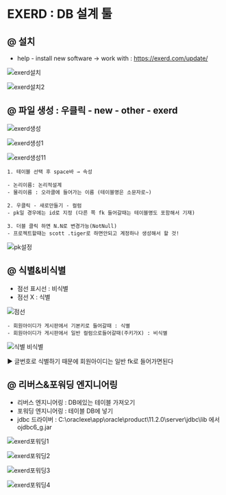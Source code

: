 # EXERD : DB 설계 툴
## @ 설치
- help - install new software -> work with : https://exerd.com/update/ 

![exerd설치](https://user-images.githubusercontent.com/74290204/107177762-f60f7e00-6a15-11eb-8c8b-9db3a5ece153.PNG)

![exerd설치2](https://user-images.githubusercontent.com/74290204/107177763-f7d94180-6a15-11eb-8b9e-5b6c1891d3c7.PNG)


## @ 파일 생성 : 우클릭 - new - other - exerd

![exerd생성](https://user-images.githubusercontent.com/74290204/107323363-79e66a80-6ae9-11eb-9c67-0673b4492a27.PNG)

![exerd생성1](https://user-images.githubusercontent.com/74290204/107323366-7b179780-6ae9-11eb-930d-51299dda4cb0.PNG)

![exerd생성11](https://user-images.githubusercontent.com/74290204/107323367-7bb02e00-6ae9-11eb-9ae3-6e2ea32163dc.PNG)

```
1. 테이블 선택 후 space바 → 속성

- 논리이름: 논리적설계 
- 물리이름 : 오라클에 들어가는 이름 (테이블명은 소문자로~)

2. 우클릭 - 새로만들기 - 컬럼
- pk일 경우에는 id로 지정 (다른 쪽 fk 들어갈때는 테이블명도 포함해서 기재)

3. 더블 클릭 하면 N.N로 변경가능(NotNull)
- 프로젝트할때는 scott .tiger로 하면안되고 계정하나 생성해서 할 것!

```

![pk설정](https://user-images.githubusercontent.com/74290204/107323277-56bbbb00-6ae9-11eb-9084-46ad55ae7ec5.PNG)


## @ 식별&비식별 

- 점선 표시선 : 비식별
- 점선 X : 식별

![점선](https://user-images.githubusercontent.com/74290204/107323304-63401380-6ae9-11eb-8bad-64578bc5ecb9.PNG)

```
- 회원아이디가 게시판에서 기본키로 들어갈때 : 식별
- 회원아이디가 게시판에서 일반 컬럼으로들어갈때(주키가X) : 비식별
```

![식별 비식별](https://user-images.githubusercontent.com/74290204/107323325-6b984e80-6ae9-11eb-8054-f77472bf66d8.PNG)

▶ 글번호로 식별하기 때문에 회원아이디는 일반 fk로 들어가면된다 

## @ 리버스&포워딩 엔지니어링 

- 리버스 엔지니어링 : DB에있는 테이블 가져오기
- 포워딩 엔지니어링 : 테이블 DB에 넣기
- jdbc 드라이버 : C:\oraclexe\app\oracle\product\11.2.0\server\jdbc\lib 에서 ojdbc6_g.jar

![exerd포워딩1](https://user-images.githubusercontent.com/74290204/107323223-3a1f8300-6ae9-11eb-8137-f951d377e158.PNG)

![exerd포워딩2](https://user-images.githubusercontent.com/74290204/107323229-3be94680-6ae9-11eb-886a-e0c5d2347c67.PNG)

![exerd포워딩3](https://user-images.githubusercontent.com/74290204/107323230-3c81dd00-6ae9-11eb-8935-6f22608d8a8d.PNG)

![exerd포워딩4](https://user-images.githubusercontent.com/74290204/107323232-3c81dd00-6ae9-11eb-94b6-3eca1c88d176.PNG)
